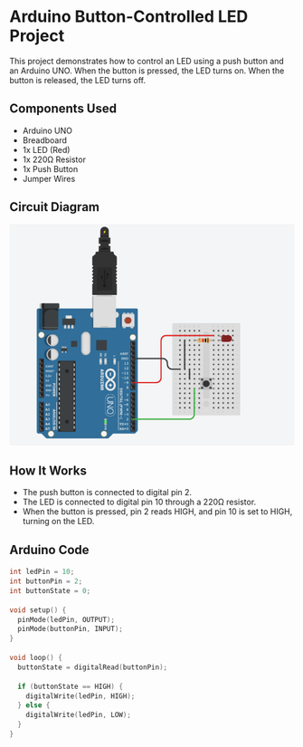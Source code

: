# Arduino Button-Controlled LED Project

This project demonstrates how to control an LED using a push button and an Arduino UNO. When the button is pressed, the LED turns on. When the button is released, the LED turns off.

## Components Used

- Arduino UNO
- Breadboard
- 1x LED (Red)
- 1x 220Ω Resistor
- 1x Push Button
- Jumper Wires

## Circuit Diagram

![Arduino LED Button Project](./image1.png)

## How It Works

- The push button is connected to digital pin 2.
- The LED is connected to digital pin 10 through a 220Ω resistor.
- When the button is pressed, pin 2 reads HIGH, and pin 10 is set to HIGH, turning on the LED.

## Arduino Code

```cpp
int ledPin = 10;
int buttonPin = 2;
int buttonState = 0;

void setup() {
  pinMode(ledPin, OUTPUT);
  pinMode(buttonPin, INPUT);
}

void loop() {
  buttonState = digitalRead(buttonPin);

  if (buttonState == HIGH) {
    digitalWrite(ledPin, HIGH);
  } else {
    digitalWrite(ledPin, LOW);
  }
}

